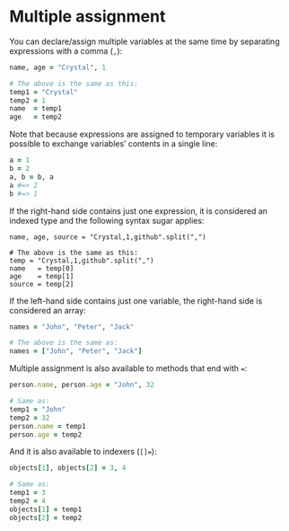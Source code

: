 # Multiple assignment

You can declare/assign multiple variables at the same time by separating expressions with a comma (`,`):

```ruby
name, age = "Crystal", 1

# The above is the same as this:
temp1 = "Crystal"
temp2 = 1
name  = temp1
age   = temp2
```

Note that because expressions are assigned to temporary variables it is possible to exchange variables’ contents in a single line:

```ruby
a = 1
b = 2
a, b = b, a
a #=> 2
b #=> 1
```

If the right-hand side contains just one expression, it is considered an indexed type and the following syntax sugar applies:

```
name, age, source = "Crystal,1,github".split(",")

# The above is the same as this:
temp = "Crystal,1,github".split(",")
name   = temp[0]
age    = temp[1]
source = temp[2]
```

If the left-hand side contains just one variable, the right-hand side is considered an array:

```ruby
names = "John", "Peter", "Jack"

# The above is the same as:
names = ["John", "Peter", "Jack"]
```

Multiple assignment is also available to methods that end with `=`:

```ruby
person.name, person.age = "John", 32

# Same as:
temp1 = "John"
temp2 = 32
person.name = temp1
person.age = temp2
```

And it is also available to indexers (`[]=`):

```ruby
objects[1], objects[2] = 3, 4

# Same as:
temp1 = 3
temp2 = 4
objects[1] = temp1
objects[2] = temp2
```
